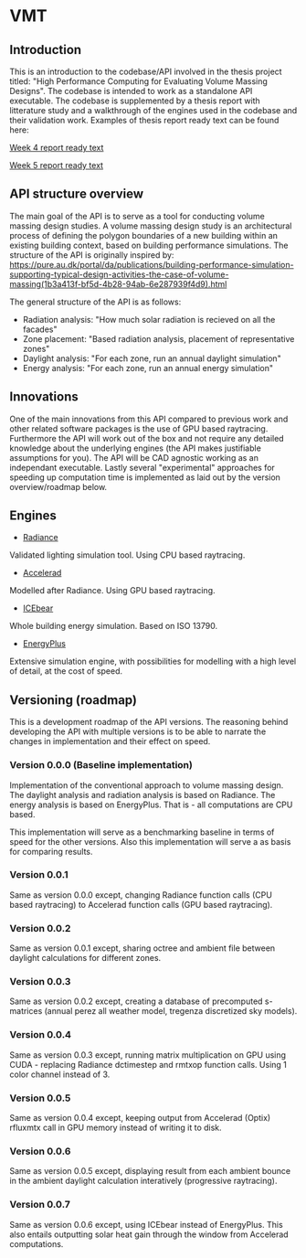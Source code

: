 # VMT
## Introduction

This is an introduction to the codebase/API involved in the thesis project titled: "High Performance Computing for Evaluating Volume Massing Designs". The codebase is intended to work as a standalone API executable. The codebase is supplemented by a thesis report with litterature study and a walkthrough of the engines used in the codebase and their validation work. Examples of thesis report ready text can be found here:

[Week 4 report ready text](https://perkinswillinc-my.sharepoint.com/:b:/g/personal/top_shl_dk/EfJjjpM6rDFItiNq6uQFj8sBO2jztBHUwOrbb-Ry2CcxRQ?e=HuQMz2)


[Week 5 report ready text](https://perkinswillinc-my.sharepoint.com/:b:/g/personal/top_shl_dk/EWFAPr3lD-ROrrbdw8O0_7MBLMSQlsNh_VmRaYMKImmFlg?e=w7Xr9h)


## API structure overview

The main goal of the API is to serve as a tool for conducting volume massing design studies. A volume massing design study is an architectural process of defining the polygon boundaries of a new building within an existing building context, based on building performance simulations. The structure of the API is originally inspired by: https://pure.au.dk/portal/da/publications/building-performance-simulation-supporting-typical-design-activities-the-case-of-volume-massing(1b3a413f-bf5d-4b28-94ab-6e287939f4d9).html

The general structure of the API is as follows:

* Radiation analysis:   "How much solar radiation is recieved on all the facades"
* Zone placement:       "Based radiation analysis, placement of representative zones"
* Daylight analysis:    "For each zone, run an annual daylight simulation"
* Energy analysis:      "For each zone, run an annual energy simulation"


## Innovations

One of the main innovations from this API compared to previous work and other related software packages is the use of GPU based raytracing. Furthermore the API will work out of the box and not require any detailed knowledge about the underlying engines (the API makes justifiable assumptions for you). The API will be CAD agnostic working as an independant executable. Lastly several "experimental" approaches for speeding up computation time is implemented as laid out by the version overview/roadmap below.

## Engines

* [Radiance](https://www.radiance-online.org/)

Validated lighting simulation tool. Using CPU based raytracing.

* [Accelerad](https://nljones.github.io/Accelerad/)

Modelled after Radiance. Using GPU based raytracing.

* [ICEbear](http://www.idbuild.dk/icebear)

Whole building energy simulation. Based on ISO 13790.

* [EnergyPlus](https://energyplus.net/)

Extensive simulation engine, with possibilities for modelling with a high level of detail, at the cost of speed.

## Versioning (roadmap)

This is a development roadmap of the API versions. The reasoning behind developing the API with multiple versions is to be able to narrate the changes in implementation and their effect on speed.

### Version 0.0.0 (Baseline implementation)

Implementation of the conventional approach to volume massing design. The daylight analysis and radiation analysis is based on Radiance. The energy analysis is based on EnergyPlus. That is - all computations are CPU based.

This implementation will serve as a benchmarking baseline in terms of speed for the other versions. Also this implementation will serve a as basis for comparing results.

### Version 0.0.1 

Same as version 0.0.0 except, changing Radiance function calls (CPU based raytracing) to Accelerad function calls (GPU based raytracing).

### Version 0.0.2

Same as version 0.0.1 except, sharing octree and ambient file between daylight calculations for different zones.

### Version 0.0.3

Same as version 0.0.2 except, creating a database of precomputed s-matrices (annual perez all weather model, tregenza discretized sky models). 

### Version 0.0.4

Same as version 0.0.3 except, running matrix multiplication on GPU using CUDA - replacing Radiance dctimestep and rmtxop function calls. Using 1 color channel instead of 3. 

### Version 0.0.5

Same as version 0.0.4 except, keeping output from Accelerad (Optix) rfluxmtx call in GPU memory instead of writing it to disk.

### Version 0.0.6

Same as version 0.0.5 except, displaying result from each ambient bounce in the ambient daylight calculation interatively (progressive raytracing).

### Version 0.0.7

Same as version 0.0.6 except, using ICEbear instead of EnergyPlus. This also entails outputting solar heat gain through the window from Accelerad computations. 

